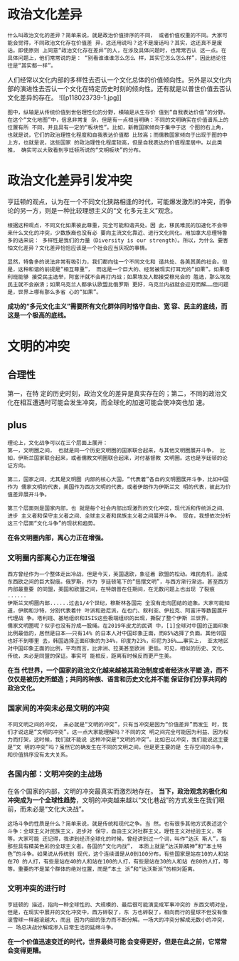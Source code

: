 # 政治文化差异
```
什么叫政治文化的差异？简单来说，就是政治价值排序的不同， 或者价值权重的不同。大家可能会觉得，不同政治文化存在价值差 异，这还用说吗？这不是废话吗？其实，这还真不是废话。即使原则 上同意“政治文化存在差异”的人，在涉及具体问题时，也常常否认 这一点。在具体问题上，他们常常说的是： “别看谁谁谁怎么怎么 样，其实它怎么怎么样”，因此结论往往是“其实都一样”。
```
人们经常以文化内部的多样性去否认一个文化总体的价值倾向性。另外是以文化内部的演进性去否认一个文化在特定历史时刻的倾向性。还有就是以普世价值去否认文化差异的存在。
![[p118023739-1.jpg]]
```
图中，纵轴是从传统价值到世俗理性化的分野，横轴是从生存价 值到“自我表达价值”的分野。在这个“文化地图”中，信息非常复 杂，但是有一点相当明确：不同的文明确实在价值谱系上的位置有所 不同，并且具有一定的“板块性”。比如，新教国家倾向于集中于这 个图的右上角，也就是说，它们的政治理性化程度和自我表达价值都 比较高；而儒教国家倾向于出现于图的中上方，也就是说，这些国家 的政治理性化程度较高，但是自我表达的价值程度居中。以此类推， 确实可以大致看到亨廷顿所说的“文明板块”的分布。
```
# 政治文化差异引发冲突
亨廷顿的观点，认为在一个不同文化狭路相逢的时代，可能爆发激烈的冲突，而争论的另一方，则是一种比较理想主义的“文 化多元主义”观念。
```
根据这种观点，不同文化如果彼此尊重，完全可能和谐共处。因 此，移民难民的加速化不会带来什么文化的冲突，少数族裔也没有必 要向主流文化靠近、进行文化同化。用加拿大总理特鲁多的话来说： 多样性是我们的力量（Diversity is our strength）。所以，为什么 要害怕文化差异？文化差异恰恰应该是一个社会应当庆祝的事情。 

显然，特鲁多的说法非常有吸引力，我们都向往一个不同文化和 谐共处、各美其美的社会。但是，这种和谐的前提是“相互尊重”， 而这是一个巨大的、经常被现实打耳光的“如果”。如果塔利班能够 接受民主选举，阿富汗就不会再打内战；如果埃及人都接受穆兄会的 胜选，那么埃及民主就不会崩溃；如果乌克兰人都承认欧盟比俄罗斯 更好，乌克兰内战就会迎刃而解……但问题是，世界上哪有那么多省 心的“如果”。
```
**成功的“多元文化主义”需要所有文化群体同时恪守自由、宽 容、民主的底线，而这是一个极高的底线。**

# 文明的冲突
## 合理性
第一，在特 定的历史时刻，政治文化的差异是真实存在的；第二，不同的政治文 化在相互遭遇时可能会发生冲突，而全球化的加速可能会使冲突也加 速。
## plus
```
理论上，文化战争可以在三个层面上展开：
第一，文明圈之间， 也就是同一个历史文明圈的国家联合起来，与其他文明圈展开斗争， 比如，伊斯兰国家联合起来，或者儒教文明圈联合起来，对付基督教 文明圈。这也是亨廷顿的论证方向。

第二，国家之间，尤其是文明圈 内部的核心大国，“代表着”各自的文明圈展开斗争，比如中国作为 儒家文明的代表，美国作为西方文明的代表，或者伊朗作为伊斯兰文 明的代表，彼此为价值差异展开斗争。

第三个层面则是国家内部，也 就是每个社会内部出现激烈的文化冲突，现代派和传统派之间、进步 主义者和保守主义者之间、全球主义者和民族主义者之间展开斗争。 现在，我想依次分析这三个层面“文化斗争”的现状和趋势。
```
**在各文明圈内部，离心力正在增强。**
### 文明圈内部离心力正在增强
```
西方曾经作为一个整体走出冷战，但是今天，英国退欧，象征着 欧盟的松动。难民危机，造成东西欧之间的巨大裂痕。俄罗斯，作为 亨廷顿笔下的“摇摆文明”，与西方渐行渐远。甚至西方内部最重要 的同盟，美国和欧盟之间，在特朗普在任期间，在无数问题上也出现 了裂痕
......
伊斯兰文明圈内部......过去1/4个世纪，穆斯林各国完 全没有走向团结的迹象。大家可能知道，伊朗和沙特，分别代表着什 叶派和逊尼派，在也门、叙利亚、伊拉克、阿富汗等数国展开代理战 争。塔利班、基地组织和ISIS这些极端组织的出现，撕裂了整个伊斯 兰世界。
儒家文明圈呢？似乎也没有拧成一股绳。在2019年皮尤的民调 中，[1]全球对中国的正面印象比例最低的，居然是日本——只有14% 的日本人对中国印象正面，而85%选择了负面。其他邻国也好不到哪里 去，韩国选择正面印象的为34%，印度为23%，印尼为36%……事实上， 亚太地区对中国印象正面的比例，平均而言，比非洲、拉美甚至欧洲 更低。可见，相似的历史、文化、传统，未必是同盟的保证。事实可 能相反，距离有时候反而更产生美。

```
**在当 代世界，一个国家的政治文化越来越被其政治制度或者经济水平塑 造，而不仅仅是被历史所塑造；共同的种族、语言和历史文化并不能 保证你们分享共同的政治文化。**
### 国家间的冲突未必是文明的冲突
```
不同文明之间的冲突， 未必就是“文明的冲突”，只有当冲突是因为“价值差异”而发生 时，我们才说这是“文明的冲突”。这一点大家能理解吗？不同的文 明之间完全可能因为利益、因为权力而打架，这时候，我们就不能说 这种冲突是“文明的冲突”。比如巴以冲突，我们能说这主要是“文 明的冲突”吗？虽然它的确发生在不同的文明之间，但是更主要的是 生存空间的斗争，和价值排序没有太大关系。
```
### 各国内部：文明冲突的主战场
在各个国家的内部，文明的冲突最真实而激烈地存在。
**当下，政治观念的极化和冲突成为一个全球性趋势**，文明的冲突越来越以“文化巷战”的方式发生在我们眼前，而未必是“文化大决战”。
```
这场斗争的性质是什么？简单来说，就是传统和现代之争。当 然，也有很多其他方式表述这个斗争：全球主义对民族主义，进步对 保守，自由主义对社群主义，理性主义对经验主义，等等。大家可能 还记得，我讲到经济全球化的时候，曾经讲到过一个词，叫作“达沃 斯人”，指那些具有精英色彩的全球主义者。各国的“文化内战”， 本质上就是“达沃斯精神”和“本土特色”的斗争。如果说从传统到 现代，这个连续谱是从0到100分布，有些国家是站在10的人和站在70 的人打，有些是站在40的人和站在100的人打，有些是站在30的人和站 在80的人打，等等。重要的不是某个群体的绝对位置，而是“本土 派”和“达沃斯派”的相对距离。
```
### 文明冲突的进行时
```
亨廷顿的 描述，指向一种全球性的、大规模的、最后很可能演变成军事冲突的 东西文明对垒，但是，在现实中展开的文化冲突中，西方碎裂了，东 方也碎裂了，相向而行的星球不但没有像滚雪球一样越滚越大，而且 因为内部的张力而不断分解。一场大的冲突分解成无数小的冲突，一 场总决战分解成渗入日常生活的延绵斗争。
```
**在一个价值迅速变迁的时代，世界最终可能 会变得更好，但是在此之前，它常常会变得更糟。**